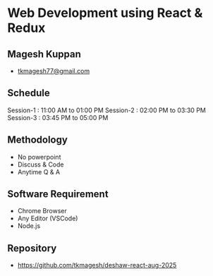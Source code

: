 # Web Development using React & Redux

## Magesh Kuppan
- tkmagesh77@gmail.com

## Schedule
Session-1   : 11:00 AM to 01:00 PM
Session-2   : 02:00 PM to 03:30 PM
Session-3   : 03:45 PM to 05:00 PM

## Methodology
- No powerpoint
- Discuss & Code
- Anytime Q & A

## Software Requirement
- Chrome Browser
- Any Editor (VSCode)
- Node.js 

## Repository
- https://github.com/tkmagesh/deshaw-react-aug-2025

